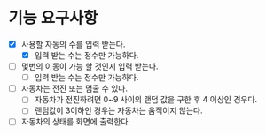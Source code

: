 # 기능 요구사항

-[x] 사용할 자동의 수를 입력 받는다.
  -[x] 입력 받는 수는 정수만 가능하다.
-[ ] 몇번의 이동이 가능 할 것인지 입력 받는다.
  -[ ] 입력 받는 수는 정수만 가능하다.
-[ ] 자동차는 전진 또는 멈출 수 있다.
  -[ ] 자동차가 전진하려면 0~9 사이의 랜덤 값을 구한 후 4 이상인 경우다.
  -[ ] 랜덤값이 3이하인 경우는 자동차는 움직이지 않는다. 
-[ ] 자동차의 상태를 화면에 출력한다.